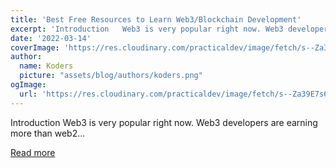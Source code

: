 ```yaml
---
title: 'Best Free Resources to Learn Web3/Blockchain Development'
excerpt: 'Introduction   Web3 is very popular right now. Web3 developers are earning more than web2...'
date: '2022-03-14'
coverImage: 'https://res.cloudinary.com/practicaldev/image/fetch/s--Za39E7s6--/c_imagga_scale,f_auto,fl_progressive,h_420,q_auto,w_1000/https://dev-to-uploads.s3.amazonaws.com/uploads/articles/4xul5wj59add4esxg8d6.png'
author:
  name: Koders
  picture: "assets/blog/authors/koders.png"
ogImage:
  url: 'https://res.cloudinary.com/practicaldev/image/fetch/s--Za39E7s6--/c_imagga_scale,f_auto,fl_progressive,h_420,q_auto,w_1000/https://dev-to-uploads.s3.amazonaws.com/uploads/articles/4xul5wj59add4esxg8d6.png'
---
```


Introduction   Web3 is very popular right now. Web3 developers are earning more than web2...

[Read more](https://dev.to/abdulmaajid/best-free-resources-to-learn-web3blockchain-development-243l)
